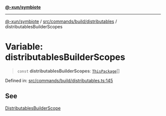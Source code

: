 [**@-xun/symbiote**](../../../../../README.md)

***

[@-xun/symbiote](../../../../../README.md) / [src/commands/build/distributables](../README.md) / distributablesBuilderScopes

# Variable: distributablesBuilderScopes

> `const` **distributablesBuilderScopes**: [`ThisPackage`](../../../../configure/enumerations/ThisPackageGlobalScope.md#thispackage)[]

Defined in: [src/commands/build/distributables.ts:145](https://github.com/Xunnamius/symbiote/blob/16e65ca9568c2c290d9cbc170fcee40ca3a63520/src/commands/build/distributables.ts#L145)

## See

[DistributablesBuilderScope](../../../../configure/enumerations/ThisPackageGlobalScope.md)
